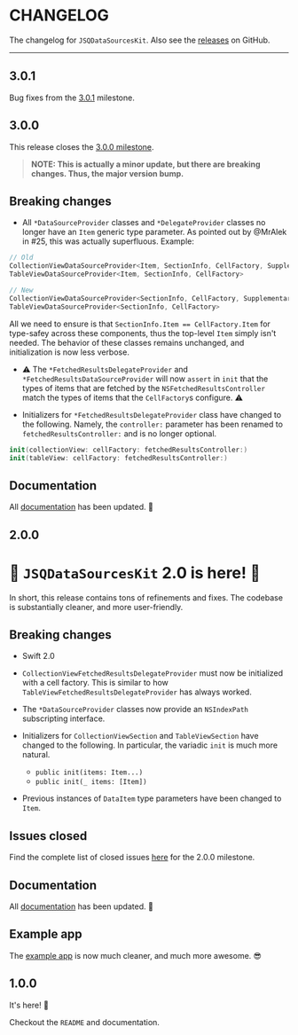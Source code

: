 # CHANGELOG

The changelog for `JSQDataSourcesKit`. Also see the [releases](https://github.com/jessesquires/JSQDataSourcesKit/releases) on GitHub.

--------------------------------------

3.0.1
-----

Bug fixes from the [3.0.1](https://github.com/jessesquires/JSQDataSourcesKit/issues?q=milestone%3A3.0.1) milestone.

3.0.0
-----

This release closes the [3.0.0 milestone](https://github.com/jessesquires/JSQDataSourcesKit/issues?q=milestone%3A3.0.0).

>**NOTE: This is actually a minor update, but there are breaking changes. Thus, the major version bump.**

## Breaking changes

* All `*DataSourceProvider` classes and `*DelegateProvider` classes no longer have an `Item` generic type parameter. As pointed out by @MrAlek in #25, this was actually superfluous. Example:

````swift
// Old
CollectionViewDataSourceProvider<Item, SectionInfo, CellFactory, SupplementaryViewFactory>
TableViewDataSourceProvider<Item, SectionInfo, CellFactory>

// New
CollectionViewDataSourceProvider<SectionInfo, CellFactory, SupplementaryViewFactory>
TableViewDataSourceProvider<SectionInfo, CellFactory>
````

All we need to ensure is that `SectionInfo.Item == CellFactory.Item` for type-safey across these components, thus the top-level `Item` simply isn't needed. The behavior of these classes remains unchanged, and initialization is now less verbose.

* :warning: The `*FetchedResultsDelegateProvider` and `*FetchedResultsDataSourceProvider` will now `assert` in `init` that the types of items that are fetched by the `NSFetchedResultsController` match the types of items that the `CellFactory`s configure. :warning: 

* Initializers for `*FetchedResultsDelegateProvider` class have changed to the following. Namely, the `controller:` parameter has been renamed to `fetchedResultsController:` and is no longer optional.

````swift
init(collectionView: cellFactory: fetchedResultsController:)
init(tableView: cellFactory: fetchedResultsController:)
````

## Documentation

All [documentation](http://www.jessesquires.com/JSQDataSourcesKit/index.html) has been updated. :scroll: 

2.0.0
-----

# :tada: `JSQDataSourcesKit` 2.0 is here! :tada: 

In short, this release contains tons of refinements and fixes. The codebase is substantially cleaner, and more user-friendly.

## Breaking changes

- Swift 2.0

- `CollectionViewFetchedResultsDelegateProvider` must now be initialized with a cell factory. This is similar to how `TableViewFetchedResultsDelegateProvider` has always worked.

- The `*DataSourceProvider` classes now provide an `NSIndexPath` subscripting interface.

- Initializers for `CollectionViewSection` and `TableViewSection` have changed to the following. In particular, the variadic `init` is much more natural.

    - `public init(items: Item...)`
    - `public init(_ items: [Item])`

- Previous instances of `DataItem` type parameters have been changed to `Item`.

## Issues closed

Find the complete list of closed issues [here](https://github.com/jessesquires/JSQDataSourcesKit/issues?q=milestone%3A2.0.0+is%3Aclosed) for the 2.0.0 milestone.

## Documentation

All [documentation](http://www.jessesquires.com/JSQDataSourcesKit/index.html) has been updated. :scroll: 

## Example app

The [example app](https://github.com/jessesquires/JSQDataSourcesKit/tree/develop/Example) is now much cleaner, and much more awesome. :sunglasses: 

1.0.0
-----

It's here! :tada:

Checkout the `README` and documentation.
